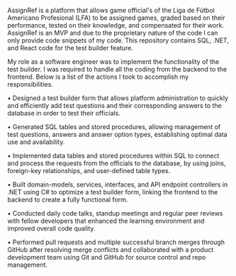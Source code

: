 AssignRef is a platform that allows game official's of the Liga de Fútbol Americano Profesional (LFA) to be assigned games, graded based on their performance, tested on their knowledge, and compensated for their work. AssignRef is an MVP and due to the proprietary nature of the code I can only provide code snippets of my code. This repository contains SQL, .NET, and React code for the test builder feature. 

My role as a software engineer was to implement the functionality of the test builder. I was required to handle all the coding from the backend to the frontend. Below is a list of the actions I took to accomplish my responsibilities.

• Designed a test builder form that allows platform administration to quickly and efficiently add
test questions and their corresponding answers to the database in order to test their officials.

• Generated SQL tables and stored procedures, allowing management of test questions, answers
and answer option types, establishing optimal data use and availability.

• Implemented data tables and stored procedures within SQL to connect and process the
requests from the officials to the database, by using joins, foreign-key relationships, and user-defined table types.

• Built domain-models, services, interfaces, and API endpoint controllers in .NET using C# to
optimize a test builder form, linking the frontend to the backend to create a fully functional
form.

• Conducted daily code talks, standup meetings and regular peer reviews with fellow developers
that enhanced the learning environment and improved overall code quality.

• Performed pull requests and multiple successful branch merges through GitHub after
resolving merge conflicts and collaborated with a product development team using Git and
GitHub for source control and repo management.
